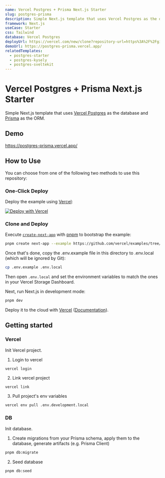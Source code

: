 ```yaml
---
name: Vercel Postgres + Prisma Next.js Starter
slug: postgres-prisma
description: Simple Next.js template that uses Vercel Postgres as the database and Prisma as the ORM.
framework: Next.js
useCase: Starter
css: Tailwind
database: Vercel Postgres
deployUrl: https://vercel.com/new/clone?repository-url=https%3A%2F%2Fgithub.com%2Fvercel%2Fexamples%2Ftree%2Fmain%2Fstorage%2Fpostgres-prisma&project-name=postgres-prisma&repository-name=postgres-prisma&demo-title=Vercel%20Postgres%20%2B%20Prisma%20Next.js%20Starter&demo-description=Simple%20Next.js%20template%20that%20uses%20Vercel%20Postgres%20as%20the%20database%20and%20Prisma%20as%20the%20ORM.&demo-url=https%3A%2F%2Fpostgres-prisma.vercel.app%2F&demo-image=https%3A%2F%2Fpostgres-prisma.vercel.app%2Fopengraph-image.png&stores=%5B%7B"type"%3A"postgres"%7D%5D
demoUrl: https://postgres-prisma.vercel.app/
relatedTemplates:
  - postgres-starter
  - postgres-kysely
  - postgres-sveltekit
---
```


# Vercel Postgres + Prisma Next.js Starter

Simple Next.js template that uses [Vercel Postgres](https://vercel.com/postgres) as the database and [Prisma](https://prisma.io/) as the ORM.

## Demo

https://postgres-prisma.vercel.app/

## How to Use

You can choose from one of the following two methods to use this repository:

### One-Click Deploy

Deploy the example using [Vercel](https://vercel.com?utm_source=github&utm_medium=readme&utm_campaign=vercel-examples):

[![Deploy with Vercel](https://vercel.com/button)](https://vercel.com/new/clone?repository-url=https%3A%2F%2Fgithub.com%2Fvercel%2Fexamples%2Ftree%2Fmain%2Fstorage%2Fpostgres-prisma&project-name=postgres-prisma&repository-name=postgres-prisma&demo-title=Vercel%20Postgres%20%2B%20Prisma%20Next.js%20Starter&demo-description=Simple%20Next.js%20template%20that%20uses%20Vercel%20Postgres%20as%20the%20database%20and%20Prisma%20as%20the%20ORM.&demo-url=https%3A%2F%2Fpostgres-prisma.vercel.app%2F&demo-image=https%3A%2F%2Fpostgres-prisma.vercel.app%2Fopengraph-image.png&stores=%5B%7B"type"%3A"postgres"%7D%5D)

### Clone and Deploy

Execute [`create-next-app`](https://github.com/vercel/next.js/tree/canary/packages/create-next-app) with [pnpm](https://pnpm.io/installation) to bootstrap the example:

```bash
pnpm create next-app --example https://github.com/vercel/examples/tree/main/storage/postgres-prisma
```

Once that's done, copy the .env.example file in this directory to .env.local (which will be ignored by Git):

```bash
cp .env.example .env.local
```

Then open `.env.local` and set the environment variables to match the ones in your Vercel Storage Dashboard.

Next, run Next.js in development mode:

```bash
pnpm dev
```

Deploy it to the cloud with [Vercel](https://vercel.com/new?utm_source=github&utm_medium=readme&utm_campaign=vercel-examples) ([Documentation](https://nextjs.org/docs/deployment)).

## Getting started

### Vercel

Init Vercel project.

1. Login to vercel

```
vercel login
```

2. Link vercel project 

```bash
vercel link
```

3. Pull project's env variables

```bash
vercel env pull .env.development.local
```

### DB

Init database.

1. Create migrations from your Prisma schema, apply them to the database, generate artifacts (e.g. Prisma Client)

```bash
pnpm db:migrate
```

2. Seed database

```bash
pnpm db:seed
```